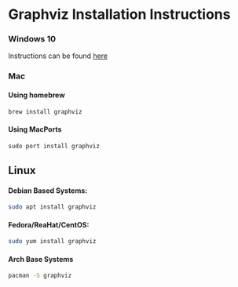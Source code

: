 # Graphviz Installation Instructions

### Windows 10

Instructions can be found [here](https://graphviz.org/download/)

### Mac
#### Using homebrew
```powershell
brew install graphviz
```
#### Using MacPorts
```powershell
sudo port install graphviz
```

## Linux 
#### Debian Based Systems:
```bash
sudo apt install graphviz
```
#### Fedora/ReaHat/CentOS:
```bash
sudo yum install graphviz
```
#### Arch Base Systems
```bash
pacman -S graphviz
```
